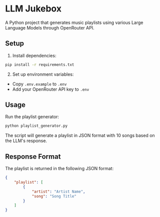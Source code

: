 # LLM Jukebox

A Python project that generates music playlists using various Large Language Models through OpenRouter API.

## Setup

1. Install dependencies:
```bash
pip install -r requirements.txt
```

2. Set up environment variables:
- Copy `.env.example` to `.env`
- Add your OpenRouter API key to `.env`

## Usage

Run the playlist generator:
```bash
python playlist_generator.py
```

The script will generate a playlist in JSON format with 10 songs based on the LLM's response.

## Response Format

The playlist is returned in the following JSON format:
```json
{
    "playlist": [
        {
            "artist": "Artist Name",
            "song": "Song Title"
        }
    ]
}
```
